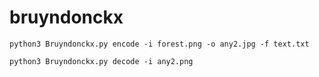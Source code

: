 # bruyndonckx
```
python3 Bruyndonckx.py encode -i forest.png -o any2.jpg -f text.txt
```

```
python3 Bruyndonckx.py decode -i any2.png
```
